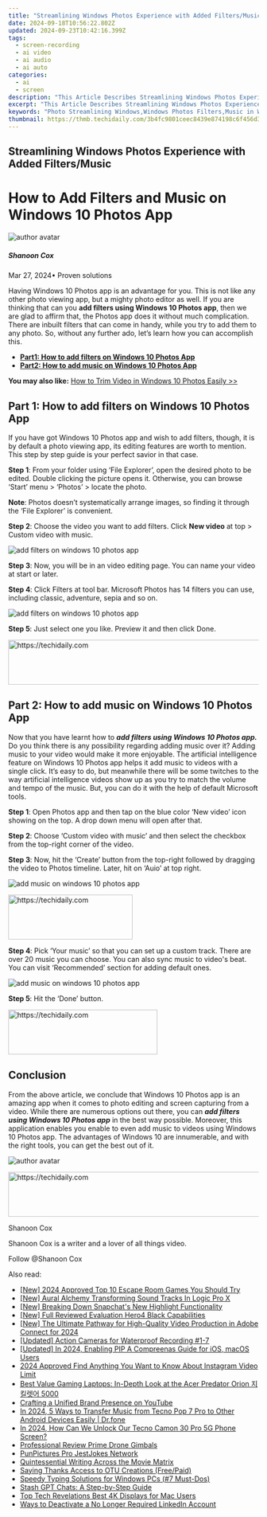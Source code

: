 ```yaml
---
title: "Streamlining Windows Photos Experience with Added Filters/Music"
date: 2024-09-18T10:56:22.802Z
updated: 2024-09-23T10:42:16.399Z
tags: 
  - screen-recording
  - ai video
  - ai audio
  - ai auto
categories: 
  - ai
  - screen
description: "This Article Describes Streamlining Windows Photos Experience with Added Filters/Music"
excerpt: "This Article Describes Streamlining Windows Photos Experience with Added Filters/Music"
keywords: "Photo Streamlining Windows,Windows Photos Filters,Music in Windows Photos,Adding Music to Photos,Windows Photo Enhancements,Filtered Windows Photos,Windows Photos Editing"
thumbnail: https://thmb.techidaily.com/3b4fc9801ceec8439e874198c6f456d3f60986d5a7e58819eb6db488dc36873e.jpg
---
```


## Streamlining Windows Photos Experience with Added Filters/Music

# How to Add Filters and Music on Windows 10 Photos App

![author avatar](https://images.wondershare.com/filmora/article-images/shannon-cox.jpg)

##### Shanoon Cox

 Mar 27, 2024• Proven solutions

Having Windows 10 Photos app is an advantage for you. This is not like any other photo viewing app, but a mighty photo editor as well. If you are thinking that can you **add filters using Windows 10 Photos app**, then we are glad to affirm that, the Photos app does it without much complication. There are inbuilt filters that can come in handy, while you try to add them to any photo. So, without any further ado, let’s learn how you can accomplish this.

* [**Part1: How to add filters on Windows 10 Photos App**](#part1)
* [**Part2: How to add music on Windows 10 Photos App**](#part2)

**You may also like:** [How to Trim Video in Windows 10 Photos Easily >>](https://tools.techidaily.com/wondershare/filmora/download/)

## Part 1: How to add filters on Windows 10 Photos App

If you have got Windows 10 Photos app and wish to add filters, though, it is by default a photo viewing app, its editing features are worth to mention. This step by step guide is your perfect savior in that case.

**Step 1**: From your folder using ‘File Explorer’, open the desired photo to be edited. Double clicking the picture opens it. Otherwise, you can browse ‘Start’ menu > ‘Photos’ > locate the photo.

**Note**: Photos doesn’t systematically arrange images, so finding it through the ‘File Explorer’ is convenient.

**Step 2**: Choose the video you want to add filters. Click **New video** at top > Custom video with music.

![ add filters on windows 10 photos app](https://images.wondershare.com/filmora/article-images/add-filters.jpg)

**Step 3**: Now, you will be in an video editing page. You can name your video at start or later.

**Step 4**: Click Filters at tool bar. Microsoft Photos has 14 filters you can use, including classic, adventure, sepia and so on.

![ add filters on windows 10 photos app](https://images.wondershare.com/filmora/article-images/edit-filters-microsoft-photos.jpg)

**Step 5**: Just select one you like. Preview it and then click Done.

<!-- affiliate ads begin -->
<a href="https://appsumo.8odi.net/c/5597632/2151868/7443" target="_top" id="2151868">
  <img src="//a.impactradius-go.com/display-ad/7443-2151868" border="0" alt="https://techidaily.com" width="600" height="90"/>
</a>
<img height="0" width="0" src="https://appsumo.8odi.net/i/5597632/2151868/7443" style="position:absolute;visibility:hidden;" border="0" />
<!-- affiliate ads end -->

## Part 2: How to add music on Windows 10 Photos App

Now that you have learnt how to **_add filters using Windows 10 Photos app._** Do you think there is any possibility regarding adding music over it? Adding music to your video would make it more enjoyable. The artificial intelligence feature on Windows 10 Photos app helps it add music to videos with a single click. It’s easy to do, but meanwhile there will be some twitches to the way artificial intelligence videos show up as you try to match the volume and tempo of the music. But, you can do it with the help of default Microsoft tools.

**Step 1**: Open Photos app and then tap on the blue color ‘New video’ icon showing on the top. A drop down menu will open after that.

**Step 2**: Choose ‘Custom video with music’ and then select the checkbox from the top-right corner of the video.

**Step 3**: Now, hit the ‘Create’ button from the top-right followed by dragging the video to Photos timeline. Later, hit on ‘Auio’ at top right.

![ add music on windows 10 photos app](https://images.wondershare.com/filmora/article-images/add-music-to-video-photos-app.jpg)

<!-- affiliate ads begin -->
<a href="https://aligracehair.sjv.io/c/5597632/2135412/19272" target="_top" id="2135412">
  <img src="//a.impactradius-go.com/display-ad/19272-2135412" border="0" alt="https://techidaily.com" width="250" height="90"/>
</a>
<img height="0" width="0" src="https://aligracehair.sjv.io/i/5597632/2135412/19272" style="position:absolute;visibility:hidden;" border="0" />
<!-- affiliate ads end -->

**Step 4**: Pick ‘Your music’ so that you can set up a custom track. There are over 20 music you can choose. You can also sync music to video's beat. You can visit ‘Recommended’ section for adding default ones.

![add music on windows 10 photos app](https://images.wondershare.com/filmora/article-images/choose-music-to-video-photos-app.jpg)

**Step 5**: Hit the ‘Done’ button.

<!-- affiliate ads begin -->
<a href="https://laganoo.pxf.io/c/5597632/1484945/16446" target="_top" id="1484945">
  <img src="//a.impactradius-go.com/display-ad/16446-1484945" border="0" alt="https://techidaily.com" width="300" height="90"/>
</a>
<img height="0" width="0" src="https://laganoo.pxf.io/i/5597632/1484945/16446" style="position:absolute;visibility:hidden;" border="0" />
<!-- affiliate ads end -->

## Conclusion

From the above article, we conclude that Windows 10 Photos app is an amazing app when it comes to photo editing and screen capturing from a video. While there are numerous options out there, you can **_add filters using Windows 10 Photos app_** in the best way possible. Moreover, this application enables you enable to even add music to videos using Windows 10 Photos app. The advantages of Windows 10 are innumerable, and with the right tools, you can get the best out of it.

![author avatar](https://images.wondershare.com/filmora/article-images/shannon-cox.jpg)

<!-- affiliate ads begin -->
<a href="https://appsumo.8odi.net/c/5597632/2037475/7443" target="_top" id="2037475">
  <img src="//a.impactradius-go.com/display-ad/7443-2037475" border="0" alt="https://techidaily.com" width="728" height="90"/>
</a>
<img height="0" width="0" src="https://appsumo.8odi.net/i/5597632/2037475/7443" style="position:absolute;visibility:hidden;" border="0" />
<!-- affiliate ads end -->

Shanoon Cox

Shanoon Cox is a writer and a lover of all things video.

Follow @Shanoon Cox

<ins class="adsbygoogle"
      style="display:block"
      data-ad-client="ca-pub-7571918770474297"
      data-ad-slot="8358498916"
      data-ad-format="auto"
      data-full-width-responsive="true"></ins>

<span class="atpl-alsoreadstyle">Also read:</span>
<div><ul>
<li><a href="https://desktop-recording.techidaily.com/new-2024-approved-top-10-escape-room-games-you-should-try/"><u>[New] 2024 Approved Top 10 Escape Room Games You Should Try</u></a></li>
<li><a href="https://extra-information.techidaily.com/new-aural-alchemy-transforming-sound-tracks-in-logic-pro-x/"><u>[New] Aural Alchemy Transforming Sound Tracks In Logic Pro X</u></a></li>
<li><a href="https://extra-information.techidaily.com/new-breaking-down-snapchats-new-highlight-functionality/"><u>[New] Breaking Down Snapchat's New Highlight Functionality</u></a></li>
<li><a href="https://some-knowledge.techidaily.com/new-full-reviewed-evaluation-hero4-black-capabilities/"><u>[New] Full Reviewed Evaluation Hero4 Black Capabilities</u></a></li>
<li><a href="https://on-screen-recording.techidaily.com/new-the-ultimate-pathway-for-high-quality-video-production-in-adobe-connect-for-2024/"><u>[New] The Ultimate Pathway for High-Quality Video Production in Adobe Connect for 2024</u></a></li>
<li><a href="https://extra-information.techidaily.com/updated-action-cameras-for-waterproof-recording-1-7/"><u>[Updated] Action Cameras for Waterproof Recording #1-7</u></a></li>
<li><a href="https://vp-tips.techidaily.com/updated-in-2024-enabling-pip-a-compreenas-guide-for-ios-macos-users/"><u>[Updated] In 2024, Enabling PIP A Compreenas Guide for iOS, macOS Users</u></a></li>
<li><a href="https://instagram-clips.techidaily.com/2024-approved-find-anything-you-want-to-know-about-instagram-video-limit/"><u>2024 Approved Find Anything You Want to Know About Instagram Video Limit</u></a></li>
<li><a href="https://extra-information.techidaily.com/best-value-gaming-laptops-in-depth-look-at-the-acer-predator-orion-5000/"><u>Best Value Gaming Laptops: In-Depth Look at the Acer Predator Orion 지킬렛어 5000</u></a></li>
<li><a href="https://extra-hints.techidaily.com/crafting-a-unified-brand-presence-on-youtube/"><u>Crafting a Unified Brand Presence on YouTube</u></a></li>
<li><a href="https://android-transfer.techidaily.com/in-2024-5-ways-to-transfer-music-from-tecno-pop-7-pro-to-other-android-devices-easily-drfone-by-drfone-transfer-from-android-transfer-from-android/"><u>In 2024, 5 Ways to Transfer Music from Tecno Pop 7 Pro to Other Android Devices Easily | Dr.fone</u></a></li>
<li><a href="https://unlock-android.techidaily.com/in-2024-how-can-we-unlock-our-tecno-camon-30-pro-5g-phone-screen-by-drfone-android/"><u>In 2024, How Can We Unlock Our Tecno Camon 30 Pro 5G Phone Screen?</u></a></li>
<li><a href="https://extra-information.techidaily.com/professional-review-prime-drone-gimbals/"><u>Professional Review Prime Drone Gimbals</u></a></li>
<li><a href="https://extra-information.techidaily.com/punpictures-pro-jestjokes-network/"><u>PunPictures Pro JestJokes Network</u></a></li>
<li><a href="https://extra-information.techidaily.com/quintessential-writing-across-the-movie-matrix/"><u>Quintessential Writing Across the Movie Matrix</u></a></li>
<li><a href="https://extra-information.techidaily.com/saying-thanks-access-to-otu-creations-freepaid/"><u>Saying Thanks Access to OTU Creations (Free/Paid)</u></a></li>
<li><a href="https://win11-tips.techidaily.com/speedy-typing-solutions-for-windows-pcs-7-must-dos/"><u>Speedy Typing Solutions for Windows PCs (#7 Must-Dos)</u></a></li>
<li><a href="https://tech-savvy.techidaily.com/stash-gpt-chats-a-step-by-step-guide/"><u>Stash GPT Chats: A Step-by-Step Guide</u></a></li>
<li><a href="https://extra-information.techidaily.com/top-tech-revelations-best-4k-displays-for-mac-users/"><u>Top Tech Revelations Best 4K Displays for Mac Users</u></a></li>
<li><a href="https://extra-information.techidaily.com/ways-to-deactivate-a-no-longer-required-linkedin-account/"><u>Ways to Deactivate a No Longer Required LinkedIn Account</u></a></li>
</ul></div>

